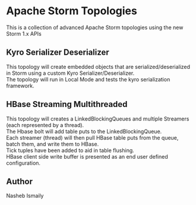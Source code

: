 # Apache Storm Topologies

This is a collection of advanced Apache Storm topologies using the new Storm 1.x APIs

## Kyro Serializer Deserializer

This topology will create embedded objects that are serialized/deserialized in Storm using a custom Kyro Serializer/Deserializer.  
The topology will run in Local Mode and tests the kyro serialization framework.

## HBase Streaming Multithreaded

This topology will creates a LinkedBlockingQueues and multiple Streamers (each represented by a thread).  
The Hbase bolt will add table puts to the LinkedBlockingQueue.  
Each streamer (thread) will then pull HBase table puts from the queue, batch them, and write them to HBase.  
Tick tuples have been added to aid in table flushing.  
HBase client side write buffer is presented as an end user defined configuration.  

## Author

Nasheb Ismaily
